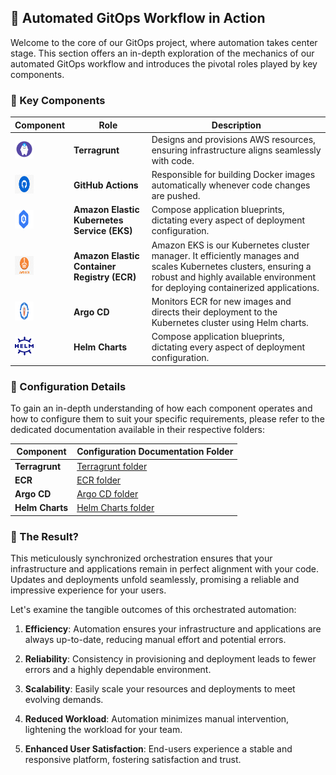 ## 🚀 Automated GitOps Workflow in Action

Welcome to the core of our GitOps project, where automation takes center stage. This section offers an in-depth exploration of the mechanics of our automated GitOps workflow and introduces the pivotal roles played by key components.

### 🧰 Key Components


| Component                | Role                                                   | Description                                                  |
|--------------------------|--------------------------------------------------------|--------------------------------------------------------------|
| <img src="terragrunt.png" width="30" height="30">| **Terragrunt** |Designs and provisions AWS resources, ensuring infrastructure aligns seamlessly with code.        |
| <img src="github-actions.png" width="30" height="30"> | **GitHub Actions** | Responsible for building Docker images automatically whenever code changes are pushed. |
|<img src="eks.png" width="30" height="30">| **Amazon Elastic Kubernetes Service (EKS)** | Compose application blueprints, dictating every aspect of deployment configuration. |
|<img src="ecr.png" width="30" height="30">| **Amazon Elastic Container Registry (ECR)** |  Amazon EKS is our Kubernetes cluster manager. It efficiently manages and scales Kubernetes clusters, ensuring a robust and highly available environment for deploying containerized applications. |
| <img src="argo.png" width="30" height="30"> | **Argo CD** | Monitors ECR for new images and directs their deployment to the Kubernetes cluster using Helm charts. |
| <img src="helm.png" width="30" height="30"> | **Helm Charts** | Compose application blueprints, dictating every aspect of deployment configuration. |

### 📜 Configuration Details

To gain an in-depth understanding of how each component operates and how to configure them to suit your specific requirements, please refer to the dedicated documentation available in their respective folders:

| Component                | Configuration Documentation Folder |
|--------------------------|-----------------------------------|
| **Terragrunt** | [Terragrunt folder](link-to-terragrunt) |
| **ECR** | [ECR folder](link-to-ecr) |
| **Argo CD** | [Argo CD folder](link-to-argo-cd) |
| **Helm Charts** | [Helm Charts folder](link-to-helm-charts) |


### 🚀 The Result?

This meticulously synchronized orchestration ensures that your infrastructure and applications remain in perfect alignment with your code. Updates and deployments unfold seamlessly, promising a reliable and impressive experience for your users.

Let's examine the tangible outcomes of this orchestrated automation:

1. **Efficiency**: Automation ensures your infrastructure and applications are always up-to-date, reducing manual effort and potential errors.

2. **Reliability**: Consistency in provisioning and deployment leads to fewer errors and a highly dependable environment.

3. **Scalability**: Easily scale your resources and deployments to meet evolving demands.

4. **Reduced Workload**: Automation minimizes manual intervention, lightening the workload for your team.

5. **Enhanced User Satisfaction**: End-users experience a stable and responsive platform, fostering satisfaction and trust.
